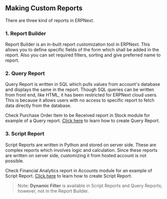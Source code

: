 ## Making Custom Reports

There are three kind of reports in ERPNext.

### 1\. Report Builder

Report Builder is an in-built report customization tool in ERPNext. This allows you to define specific fields of the form which shall be added in the report. Also you can set required filters, sorting and give preferred name to report.

### 2\. Query Report

Query Report is written in SQL which pulls values from account's database and displays the same in the report. Though SQL queries can be written from front end, like HTML, it has been restricted for ERPNext cloud users. This is because it allows users with no access to specific report to fetch data directly from the database.

Check Purchase Order Item to be Received report in Stock module for example of a Query report. [Click here](https://frappeframework.com/docs/user/en/desk/reports/query-report) to learn how to create Query Report.

### 3\. Script Report

Script Reports are written in Python and stored on server side. These are complex reports which involves logic and calculation. Since these reports are written on server side, customizing it from hosted account is not possible.

Check Financial Analytics report in Accounts module for an example of Script Report. [Click here](https://frappeframework.com/docs/user/en/desk/reports/script-report) to learn how to create Script Report.

> Note: **Dynamic Filter** is available in Script Reports and Query Reports; however, not in the Report Builder.